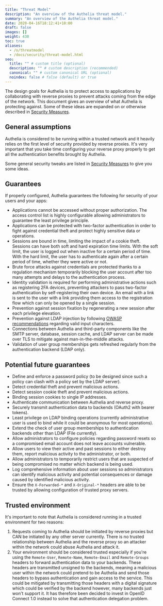 ```yaml
---
title: "Threat Model"
description: "An overview of the Authelia threat model."
summary: "An overview of the Authelia threat model."
date: 2020-04-16T18:12:41+10:00
draft: false
images: []
weight: 430
toc: true
aliases:
  - /o/threatmodel
  - /docs/security/threat-model.html
seo:
  title: "" # custom title (optional)
  description: "" # custom description (recommended)
  canonical: "" # custom canonical URL (optional)
  noindex: false # false (default) or true
---
```


The design goals for Authelia is to protect access to applications by collaborating with reverse proxies to prevent
attacks coming from the edge of the network. This document gives an overview of what Authelia is protecting against.
Some of these ideas are expanded on or otherwise described in [Security Measures](measures.md).

## General assumptions

Authelia is considered to be running within a trusted network and it heavily relies on the first level of security
provided by reverse proxies. It's very important that you take time configuring your reverse proxy properly to get all
the authentication benefits brought by Authelia.

Some general security tweaks are listed in [Security Measures](measures.md) to give you some ideas.

## Guarantees

If properly configured, Authelia guarantees the following for security of your users and your apps:

* Applications cannot be accessed without proper authorization. The access control list is highly configurable allowing
  administrators to guarantee the least privilege principle.
* Applications can be protected with two-factor authentication in order to fight against credential theft and protect
  highly sensitive data or operations.
* Sessions are bound in time, limiting the impact of a cookie theft. Sessions can have both soft and hard expiration
  time limits. With the soft limit, the user is logged out when inactive for a certain period of time. With the hard
  limit, the user has to authenticate again after a certain period of time, whether they were active or not.
* Brute force attacks against credentials are protected thanks to a regulation mechanism temporarily blocking the user
  account after too many attempts and delays to the authentication process.
* Identity validation is required for performing administrative actions such as registering 2FA devices, preventing
  attackers to pass two-factor authentication by self-registering their own device. An email with a link is sent to the
  user with a link providing them access to the registration flow which can only be opened by a single session.
* Prevention against session fixation by regenerating a new session after each privilege elevation.
* Prevention against LDAP injection by following
  [OWASP recommendations](https://cheatsheetseries.owasp.org/cheatsheets/LDAP_Injection_Prevention_Cheat_Sheet.html)
  regarding valid input characters.
* Connections between Authelia and third-party components like the SMTP server, database, session cache, and LDAP server
  can be made over TLS to mitigate against man-in-the-middle attacks.
* Validation of user group memberships gets refreshed regularly from the authentication backend (LDAP only).

## Potential future guarantees

* Define and enforce a password policy (to be designed since such a policy can clash with a policy set by the LDAP
  server).
* Detect credential theft and prevent malicious actions.
* Detect session cookie theft and prevent malicious actions.
* Binding session cookies to single IP addresses.
* Authenticate communication between Authelia and reverse proxy.
* Securely transmit authentication data to backends (OAuth2 with bearer tokens).
* Least privilege on LDAP binding operations (currently administrative user is used to bind while it could be anonymous
  for most operations).
* Extend the check of user group memberships to authentication backends other than LDAP (File currently).
* Allow administrators to configure policies regarding password resets so a compromised email account does not leave
  accounts vulnerable.
* Allow users to view their active and past sessions to either destroy them, report malicious activity to the
  administrator, or both.
* Allow administrators to temporarily restrict users that are suspected of being compromised no matter which backend is
  being used.
* Log comprehensive information about user sessions so administrators can identify malicious activity and potential
  consequences or damage caused by identified malicious activity.
* Ensure the `X-Forwarded-*` and `X-Original-*` headers are able to be trusted by allowing configuration of trusted proxy
  servers.

## Trusted environment

It's important to note that Authelia is considered running in a trusted environment for two reasons:

1. Requests coming to Authelia should be initiated by reverse proxies but CAN be initiated by any other server
   currently. There is no trusted relationship between Authelia and the reverse proxy so an attacker within the network
   could abuse Authelia and attack it.
2. Your environment should be considered trusted especially if you're using the `Remote-User`, `Remote-Name`,
   `Remote-Email` and `Remote-Groups` headers to forward authentication data to your backends. These headers are
   transmitted unsigned to the backends, meaning a malicious user within the network could pretend to be
   Authelia and send those headers to bypass authentication and gain access to the service. This could be mitigated by
   transmitting those headers with a digital signature which could be verified by the backend however, many backends
   just won't support it. It has therefore been decided to invest in OpenID Connect 1.0 instead to solve that
   authentication delegation problem.
